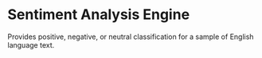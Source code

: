 # Sentiment Analysis Engine

Provides positive, negative, or neutral classification for a sample of  English language text.